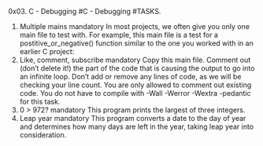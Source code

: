 0x03. C - Debugging
#C - Debugging
#TASKS.
1.	Multiple mains mandatory In most projects, we often give you only one main file to test with. For example, this main file is a test for a postitive_or_negative() function similar to the one you worked with in an earlier C project:
2.	Like, comment, subscribe mandatory Copy this main file. Comment out (don’t delete it!) the part of the code that is causing the output to go into an infinite loop.
Don’t add or remove any lines of code, as we will be checking your line count. You are only allowed to comment out existing code. You do not have to compile with -Wall -Werror -Wextra -pedantic for this task.
2.	0 > 972? mandatory This program prints the largest of three integers.
3.	Leap year mandatory This program converts a date to the day of year and determines how many days are left in the year, taking leap year into consideration.
